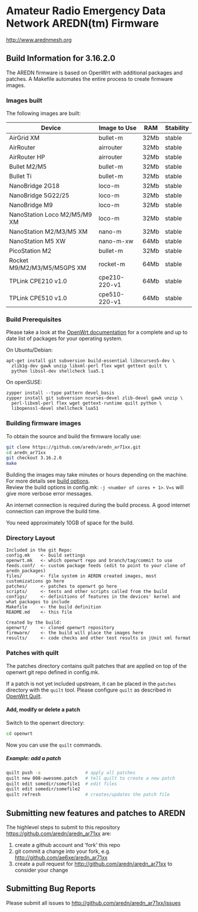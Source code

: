 # Amateur Radio Emergency Data Network AREDN(tm) Firmware

http://www.arednmesh.org

## Build Information for 3.16.2.0

The AREDN firmware is based on OpenWrt with additional packages and patches.
A Makefile automates the entire process to create firmware images.

### Images built

The following images are built:

Device | Image to Use | RAM | Stability
------ | ------------ | --- | ---------
AirGrid XM | bullet-m | 32Mb | stable
AirRouter  | airrouter | 32Mb | stable
AirRouter HP | airrouter | 32Mb | stable
Bullet M2/M5 | bullet-m | 32Mb | stable
Bullet Ti | bullet-m | 32Mb | stable
NanoBridge 2G18 | loco-m | 32Mb | stable
NanoBridge 5G22/25 | loco-m | 32Mb | stable
NanoBridge M9 | loco-m | 32Mb | stable
NanoStation Loco M2/M5/M9 XM | loco-m | 32Mb | stable
NanoStation  M2/M3/M5 XM | nano-m | 32Mb | stable
NanoStation  M5 XW | nano-m-xw | 64Mb | stable
PicoStation M2 | bullet-m | 32Mb | stable
Rocket M9/M2/M3/M5/M5GPS XM | rocket-m | 64Mb | stable
TPLink CPE210 v1.0 | cpe210-220-v1 | 64Mb | stable
TPLink CPE510 v1.0 | cpe510-220-v1 | 64Mb | stable

### Build Prerequisites

Please take a look at the [OpenWrt documentation](https://openwrt.org/docs/guide-developer/install-buildsystem)
for a complete and up to date list of packages for your operating system. 

On Ubuntu/Debian:
```
apt-get install git subversion build-essential libncurses5-dev \
  zlib1g-dev gawk unzip libxml-perl flex wget gettext quilt \
  python libssl-dev shellcheck lua5.1
```

On openSUSE:
```
zypper install --type pattern devel_basis
zypper install git subversion ncurses-devel zlib-devel gawk unzip \
  perl-libxml-perl flex wget gettext-runtime quilt python \
  libopenssl-devel shellcheck lua51
```

### Building firmware images

To obtain the source and build the firmware locally use:

```bash
git clone https://github.com/aredn/aredn_ar71xx.git
cd aredn_ar71xx
git checkout 3.16.2.0
make
```

Building the images may take minutes or hours depending on the machine.
For more details see [build options](http://wiki.openwrt.org/doc/howto/build#make_options).  
Review the build options in config.mk: `-j <number of cores + 1>`. 
`V=s` will give more verbose error messages.

An internet connection is required during the build process. A good internet
connection can improve the build time.

You need approximately 10GB of space for the build.

### Directory Layout

```
Included in the git Repo:
config.mk    <- build settings
openwrt.mk   <- which openwrt repo and branch/tag/commit to use
feeds.conf/  <- custom package feeds (edit to point to your clone of aredn_packages)
files/       <- file system in AERDN created images, most customizations go here
patches/     <- patches to openwrt go here 
scripts/     <- tests and other scripts called from the build 
configs/     <- definitions of features in the devices' kernel and what packages to include
Makefile     <- the build definition
README.md    <- this file

Created by the build:
openwrt/     <- cloned openwrt repository
firmware/    <- the build will place the images here
results/     <- code checks and other test results in jUnit xml format
```

### Patches with quilt

The patches directory contains quilt patches that are applied on top of the
openwrt git repo defined in config.mk. 

If a patch is not yet included upstream, it can be placed in the `patches` directory with
the `quilt` tool. Please configure `quilt` as described in 
[OpenWrt Quilt](https://openwrt.org/docs/guide-developer/use-patches-with-buildsystem?s[]=quilt).  

#### Add, modify or delete a patch

Switch to the openwrt directory:

```bash
cd openwrt
```
Now you can use the `quilt` commands.

##### Example: add a patch

```bash
quilt push -a                 # apply all patches
quilt new 008-awesome.patch   # tell quilt to create a new patch
quilt edit somedir/somefile1  # edit files
quilt edit somedir/somefile2
quilt refresh                 # creates/updates the patch file
```

## Submitting new features and patches to AREDN

The highlevel steps to submit to this repository https://github.com/aredn/aredn_ar71xx are:

1) create a github account and 'fork' this repo
2) git commit a change into your fork, e.g. http://github.com/ae6xe/aredn_ar71xx
3) create a pull request for http://github.com/aredn/aredn_ar71xx to consider your change

## Submitting Bug Reports

Please submit all issues to http://github.com/aredn/aredn_ar71xx/issues


